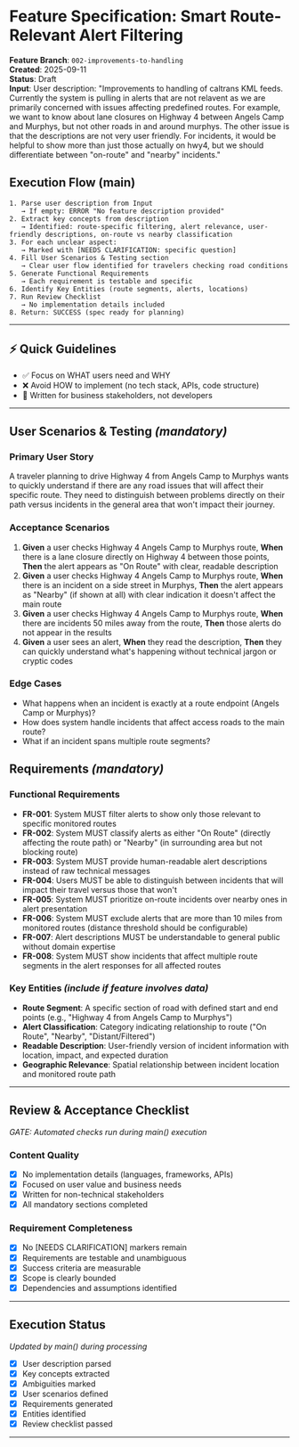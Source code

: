 # Feature Specification: Smart Route-Relevant Alert Filtering

**Feature Branch**: `002-improvements-to-handling`  
**Created**: 2025-09-11  
**Status**: Draft  
**Input**: User description: "Improvements to handling of caltrans KML feeds. Currently the system is pulling in alerts that are not relavent as we are primarily concerned with issues affecting predefined routes. For example, we want to know about lane closures on Highway 4 between Angels Camp and Murphys, but not other roads in and around murphys. The other issue is that the descriptions are not very user friendly. For incidents, it would be helpful to show more than just those actually on hwy4, but we should differentiate between \"on-route\" and \"nearby\" incidents."

## Execution Flow (main)
```
1. Parse user description from Input
   → If empty: ERROR "No feature description provided"
2. Extract key concepts from description
   → Identified: route-specific filtering, alert relevance, user-friendly descriptions, on-route vs nearby classification
3. For each unclear aspect:
   → Marked with [NEEDS CLARIFICATION: specific question]
4. Fill User Scenarios & Testing section
   → Clear user flow identified for travelers checking road conditions
5. Generate Functional Requirements
   → Each requirement is testable and specific
6. Identify Key Entities (route segments, alerts, locations)
7. Run Review Checklist
   → No implementation details included
8. Return: SUCCESS (spec ready for planning)
```

---

## ⚡ Quick Guidelines
- ✅ Focus on WHAT users need and WHY
- ❌ Avoid HOW to implement (no tech stack, APIs, code structure)
- 👥 Written for business stakeholders, not developers

---

## User Scenarios & Testing *(mandatory)*

### Primary User Story
A traveler planning to drive Highway 4 from Angels Camp to Murphys wants to quickly understand if there are any road issues that will affect their specific route. They need to distinguish between problems directly on their path versus incidents in the general area that won't impact their journey.

### Acceptance Scenarios
1. **Given** a user checks Highway 4 Angels Camp to Murphys route, **When** there is a lane closure directly on Highway 4 between those points, **Then** the alert appears as "On Route" with clear, readable description
2. **Given** a user checks Highway 4 Angels Camp to Murphys route, **When** there is an incident on a side street in Murphys, **Then** the alert appears as "Nearby" (if shown at all) with clear indication it doesn't affect the main route
3. **Given** a user checks Highway 4 Angels Camp to Murphys route, **When** there are incidents 50 miles away from the route, **Then** those alerts do not appear in the results
4. **Given** a user sees an alert, **When** they read the description, **Then** they can quickly understand what's happening without technical jargon or cryptic codes

### Edge Cases
- What happens when an incident is exactly at a route endpoint (Angels Camp or Murphys)?
- How does system handle incidents that affect access roads to the main route?
- What if an incident spans multiple route segments?

## Requirements *(mandatory)*

### Functional Requirements
- **FR-001**: System MUST filter alerts to show only those relevant to specific monitored routes
- **FR-002**: System MUST classify alerts as either "On Route" (directly affecting the route path) or "Nearby" (in surrounding area but not blocking route)
- **FR-003**: System MUST provide human-readable alert descriptions instead of raw technical messages
- **FR-004**: Users MUST be able to distinguish between incidents that will impact their travel versus those that won't
- **FR-005**: System MUST prioritize on-route incidents over nearby ones in alert presentation
- **FR-006**: System MUST exclude alerts that are more than 10 miles from monitored routes (distance threshold should be configurable)
- **FR-007**: Alert descriptions MUST be understandable to general public without domain expertise
- **FR-008**: System MUST show incidents that affect multiple route segments in the alert responses for all affected routes

### Key Entities *(include if feature involves data)*
- **Route Segment**: A specific section of road with defined start and end points (e.g., "Highway 4 from Angels Camp to Murphys")
- **Alert Classification**: Category indicating relationship to route ("On Route", "Nearby", "Distant/Filtered")
- **Readable Description**: User-friendly version of incident information with location, impact, and expected duration
- **Geographic Relevance**: Spatial relationship between incident location and monitored route path

---

## Review & Acceptance Checklist
*GATE: Automated checks run during main() execution*

### Content Quality
- [x] No implementation details (languages, frameworks, APIs)
- [x] Focused on user value and business needs
- [x] Written for non-technical stakeholders
- [x] All mandatory sections completed

### Requirement Completeness
- [x] No [NEEDS CLARIFICATION] markers remain
- [x] Requirements are testable and unambiguous  
- [x] Success criteria are measurable
- [x] Scope is clearly bounded
- [x] Dependencies and assumptions identified

---

## Execution Status
*Updated by main() during processing*

- [x] User description parsed
- [x] Key concepts extracted
- [x] Ambiguities marked
- [x] User scenarios defined
- [x] Requirements generated
- [x] Entities identified
- [x] Review checklist passed

---